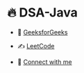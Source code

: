# 🔥 DSA-Java

- 📂 [GeeksforGeeks](https://auth.geeksforgeeks.org/user/rounaks4569/practice)

- ✍️ [LeetCode](https://leetcode.com/rounaks4569/)

- 🔗 [Connect with me](https://www.linkedin.com/in/raunak-raj-a33392220/)
